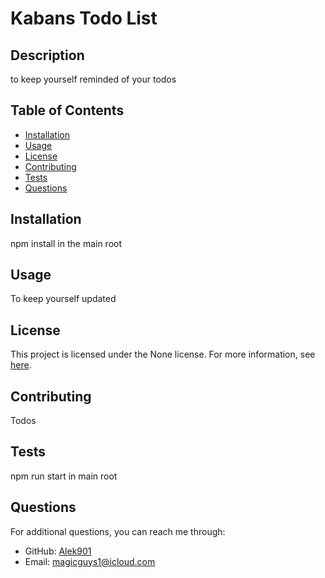 
# Kabans Todo List



## Description
to keep yourself reminded of your todos

## Table of Contents
* [Installation](#installation)
* [Usage](#usage)
* [License](#license)
* [Contributing](#contributing)
* [Tests](#tests)
* [Questions](#questions)

## Installation
npm install in the main root

## Usage
To keep yourself updated


## License

This project is licensed under the None license. For more information, see [here]().
    

## Contributing
Todos

## Tests
npm run start in main root

## Questions
For additional questions, you can reach me through:
* GitHub: [Alek901](https://github.com/Alek901)
* Email: magicguys1@icloud.com
